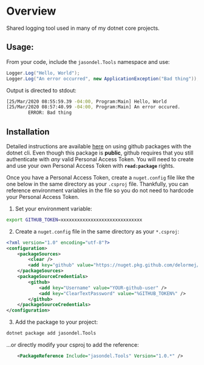 # Overview

Shared logging tool used in many of my dotnet core projects.

## Usage: 

From your code, include the `jasondel.Tools` namespace and use:

```csharp
Logger.Log("Hello, World");
Logger.Log("An error occurred", new ApplicationException("Bad thing"));
```

Output is directed to stdout:
```bash
[25/Mar/2020 08:55:59.39 -04:00, Program:Main] Hello, World
[25/Mar/2020 08:57:40.99 -04:00, Program:Main] An error occured.
        ERROR: Bad thing
```

## Installation

Detailed instructions are available [here](https://help.github.com/en/packages/using-github-packages-with-your-projects-ecosystem/configuring-dotnet-cli-for-use-with-github-packages#authenticating-to-github-packages) on using github packages with the dotnet cli. Even though this package is **public**, github requires that you still authenticate with *any* valid Personal Access Token. You will need to create and use your own Personal Access Token with **`read:package`** rights.

Once you have a Personal Access Token, create a `nuget.config` file like the one below in the same directory as your `.csproj` file.  Thankfully, you can reference environment variables in the file so you do not need to hardcode your Personal Access Token.  

1. Set your environment variable:

~~~bash
export GITHUB_TOKEN=xxxxxxxxxxxxxxxxxxxxxxxxxxxxxx
~~~

2. Create a `nuget.config` file in the same directory as your `*.csproj`:

~~~xml
<?xml version="1.0" encoding="utf-8"?>
<configuration>
    <packageSources>
        <clear />
        <add key="github" value="https://nuget.pkg.github.com/delormej/index.json" />
    </packageSources>
    <packageSourceCredentials>
        <github>
            <add key="Username" value="YOUR-github-user" />
            <add key="ClearTextPassword" value="%GITHUB_TOKEN%" />
        </github>
    </packageSourceCredentials>
</configuration>
~~~

3. Add the package to your project:

```bash
dotnet package add jasondel.Tools
```

...or directly modify your csproj to add the reference:

```xml
    <PackageReference Include="jasondel.Tools" Version="1.0.*" />
```
